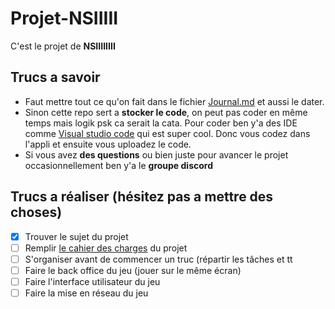 # Projet-NSIIIII
C'est le projet de **NSIIIIIIII**

## Trucs a savoir
- Faut mettre tout ce qu'on fait dans le fichier [Journal.md](Journal.md) et aussi le dater. 
- Sinon cette repo sert a **stocker le code**, on peut pas coder en même temps mais logik psk ca serait la cata. Pour coder ben y'a des IDE comme [Visual studio code](https://code.visualstudio.com/Download) qui est super cool. Donc vous codez dans l'appli et ensuite vous uploadez le code.
- Si vous avez **des questions** ou bien juste pour avancer le projet occasionnellement ben y'a le **groupe discord**

## Trucs a réaliser (hésitez pas a mettre des choses)
- [x] Trouver le sujet du projet
- [ ] Remplir [le cahier des charges](Cahier-des-charges.md) du projet
- [ ] S'organiser avant de commencer un truc (répartir les tâches et tt
- [ ] Faire le back office du jeu (jouer sur le même écran)
- [ ] Faire l'interface utilisateur du jeu
- [ ] Faire la mise en réseau du jeu

